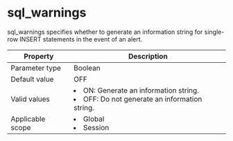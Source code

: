 sql_warnings
=================================
<!-- # docslug#/oceanbase-database/oceanbase-database/V4.0.0/sql_warnings-1-2-3-4 -->
sql_warnings specifies whether to generate an information string for single-row INSERT statements in the event of an alert.


| **Property**     | **Description** |
|------------------|-----------------------------------------------------------------------------------------------------------------------|
| Parameter type   | Boolean |
| Default value    | OFF |
| Valid values     | <li> ON: Generate an information string.   <li> OFF: Do not generate an information string. |
| Applicable scope | <li> Global   <li> Session |



